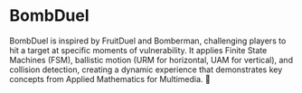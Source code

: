 # BombDuel
BombDuel is inspired by FruitDuel and Bomberman, challenging players to hit a target at specific moments of vulnerability. It applies Finite State Machines (FSM), ballistic motion (URM for horizontal, UAM for vertical), and collision detection, creating a dynamic experience that demonstrates key concepts from Applied Mathematics for Multimedia. 🚀
